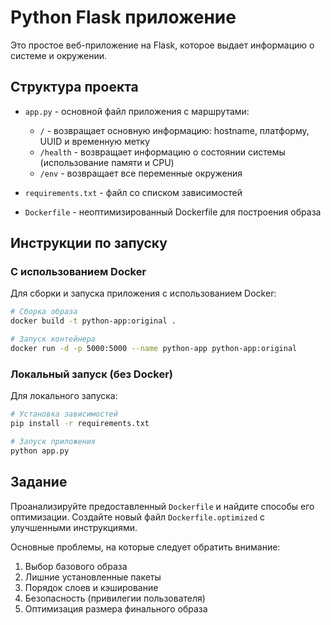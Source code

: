 # Python Flask приложение

Это простое веб-приложение на Flask, которое выдает информацию о системе и окружении. 

## Структура проекта

- `app.py` - основной файл приложения с маршрутами:
  - `/` - возвращает основную информацию: hostname, платформу, UUID и временную метку
  - `/health` - возвращает информацию о состоянии системы (использование памяти и CPU)
  - `/env` - возвращает все переменные окружения

- `requirements.txt` - файл со списком зависимостей
- `Dockerfile` - неоптимизированный Dockerfile для построения образа

## Инструкции по запуску

### С использованием Docker

Для сборки и запуска приложения с использованием Docker:

```bash
# Сборка образа
docker build -t python-app:original .

# Запуск контейнера
docker run -d -p 5000:5000 --name python-app python-app:original
```

### Локальный запуск (без Docker)

Для локального запуска:

```bash
# Установка зависимостей
pip install -r requirements.txt

# Запуск приложения
python app.py
```

## Задание

Проанализируйте предоставленный `Dockerfile` и найдите способы его оптимизации. Создайте новый файл `Dockerfile.optimized` с улучшенными инструкциями.

Основные проблемы, на которые следует обратить внимание:
1. Выбор базового образа
2. Лишние установленные пакеты
3. Порядок слоев и кэширование
4. Безопасность (привилегии пользователя)
5. Оптимизация размера финального образа 